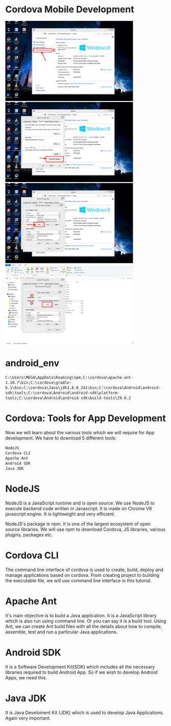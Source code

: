 # Cordova Mobile Development
<img src="images/bandicam 2020-11-16 16-42-56-808.jpg" width="400" height="250"><img src="images/bandicam 2020-11-16 16-43-16-194.jpg" width="400" height="250">
<br>
<img src="images/bandicam 2020-11-16 16-43-46-126.jpg" width="400" height="250"><img src="images/bandicam 2020-11-16 16-44-36-381.jpg" width="400" height="250"> 

# android_env

    C:\Users\MEGA\AppData\Roaming\npm;C:\cordova\apache-ant-1.10.7\bin;C:\cordova\gradle-6.1\bin;C:\cordova\Java\jdk1.8.0_241\bin;C:\cordova\Android\android-sdk\tools;C:\cordova\Android\android-sdk\platform-tools;C:\cordova\Android\android-sdk\build-tools\29.0.2

# Cordova: Tools for App Development

Now we will learn about the various tools which we will require for App development. We have to download 5 different tools:

    NodeJS
    Cordova CLI
    Apache Ant
    Android SDK
    Java JDK


# NodeJS

NodeJS is a JavaScript runtime and is open source. We use NodeJS to execute backend code written in Javascript. It is made on Chrome V8 javascript engine. It is lightweight and very efficient.

NodeJS's package is npm. It is one of the largest ecosystem of open source libraries. We will use npm to download Cordova, JS libraries, various plugins, packages etc.

# Cordova CLI

The command line interface of cordova is used to create, build, deploy and manage applications based on cordova. From creating project to building the executable file, we will use command line interface in this tutorial.

# Apache Ant

It's main objective is to build a Java application. It is a JavaScript library which is also run using command line. Or you can say it is a build tool. Using Ant, we can create Ant build files with all the details about how to compile, assemble, test and run a particular Java applications.

# Android SDK

It is a Software Development Kit(SDK) which includes all the necessary libraries required to build Android App. So if we wish to develop Android Apps, we need this.

# Java JDK

It is Java Develoment Kit (JDK) which is used to develop Java Applications. Again very important.
